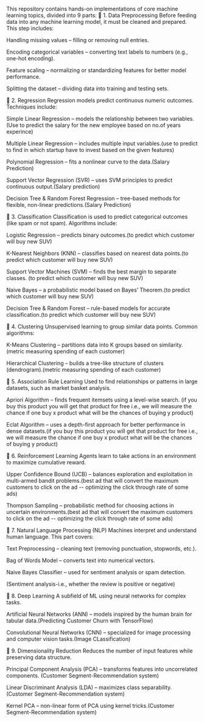 This repository contains hands-on implementations of core machine learning topics, divided into 9 parts:
📌 1. Data Preprocessing
Before feeding data into any machine learning model, it must be cleaned and prepared. This step includes:

Handling missing values – filling or removing null entries.

Encoding categorical variables – converting text labels to numbers (e.g., one-hot encoding).

Feature scaling – normalizing or standardizing features for better model performance.

Splitting the dataset – dividing data into training and testing sets.

📌 2. Regression
Regression models predict continuous numeric outcomes. Techniques include:

Simple Linear Regression – models the relationship between two variables.(Use to predict the salary for the new employee based on no.of years experince)

Multiple Linear Regression – includes multiple input variables.(use to predict to find in which startup have to invest based on the given features)

Polynomial Regression – fits a nonlinear curve to the data.(Salary Prediction)

Support Vector Regression (SVR) – uses SVM principles to predict continuous output.(Salary prediction)

Decision Tree & Random Forest Regression – tree-based methods for flexible, non-linear predictions.(Salary Prediction)

📌 3. Classification
Classification is used to predict categorical outcomes (like spam or not spam). Algorithms include:

Logistic Regression – predicts binary outcomes.(to predict which customer will buy new SUV)

K-Nearest Neighbors (KNN) – classifies based on nearest data points.(to predict which customer will buy new SUV)

Support Vector Machines (SVM) – finds the best margin to separate classes. (to predict which customer will buy new SUV)

Naive Bayes – a probabilistic model based on Bayes’ Theorem.(to predict which customer will buy new SUV)

Decision Tree & Random Forest – rule-based models for accurate classification.(to predict which customer will buy new SUV)

📌 4. Clustering
Unsupervised learning to group similar data points. Common algorithms:

K-Means Clustering – partitions data into K groups based on similarity.(metric measuring spending of each customer)

Hierarchical Clustering – builds a tree-like structure of clusters (dendrogram).(metric measuring spending of each customer)

📌 5. Association Rule Learning
Used to find relationships or patterns in large datasets, such as market basket analysis.

Apriori Algorithm – finds frequent itemsets using a level-wise search. (if you buy this product you will get that product for free i.e., we will measure the chance if one buy x product what will be the chances of buying y product)

Eclat Algorithm – uses a depth-first approach for better performance in dense datasets.(if you buy this product you will get that product for free i.e., we will measure the chance if one buy x product what will be the chances of buying y product)

📌 6. Reinforcement Learning
Agents learn to take actions in an environment to maximize cumulative reward.

Upper Confidence Bound (UCB) – balances exploration and exploitation in multi-armed bandit problems.(best ad that will convert the maximum customers to click on the ad -- optimizing the click through rate of some ads)

Thompson Sampling – probabilistic method for choosing actions in uncertain environments.(best ad that will convert the maximum customers to click on the ad -- optimizing the click through rate of some ads)

📌 7. Natural Language Processing (NLP)
Machines interpret and understand human language. This part covers:

Text Preprocessing – cleaning text (removing punctuation, stopwords, etc.).

Bag of Words Model – converts text into numerical vectors.

Naive Bayes Classifier – used for sentiment analysis or spam detection.

(Sentiment analysis-i.e., whether the review is positive or negative)

📌 8. Deep Learning
A subfield of ML using neural networks for complex tasks.

Artificial Neural Networks (ANN) – models inspired by the human brain for tabular data.(Predicting Customer Churn with TensorFlow)

Convolutional Neural Networks (CNN) – specialized for image processing and computer vision tasks.(Image CLassification)

📌 9. Dimensionality Reduction
Reduces the number of input features while preserving data structure.

Principal Component Analysis (PCA) – transforms features into uncorrelated components. (Customer Segment-Recommendation system)

Linear Discriminant Analysis (LDA) – maximizes class separability.(Customer Segment-Recommendation system)

Kernel PCA – non-linear form of PCA using kernel tricks.(Customer Segment-Recommendation system)
